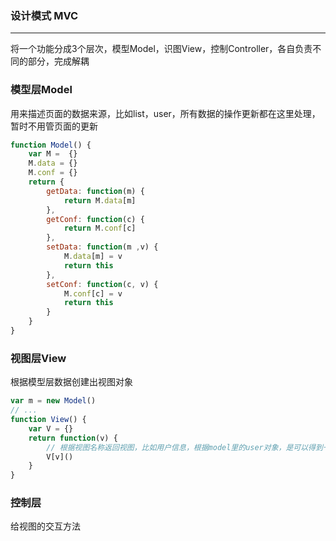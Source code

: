 ### 设计模式 MVC
***
将一个功能分成3个层次，模型Model，识图View，控制Controller，各自负责不同的部分，完成解耦

### 模型层Model
用来描述页面的数据来源，比如list，user，所有数据的操作更新都在这里处理，暂时不用管页面的更新
```js
function Model() {
    var M =  {}
    M.data = {}
    M.conf = {}
    return {
        getData: function(m) {
            return M.data[m]
        },
        getConf: function(c) {
            return M.conf[c]
        },
        setData: function(m ,v) {
            M.data[m] = v
            return this
        },
        setConf: function(c, v) {
            M.conf[c] = v
            return this
        }
    }
}
```

### 视图层View
根据模型层数据创建出视图对象
```js
var m = new Model()
// ...
function View() {
    var V = {}
    return function(v) {
        // 根据视图名称返回视图，比如用户信息，根据model里的user对象，是可以得到一个在页面上显示的user组件的
        V[v]()
    } 
}
```

### 控制层
给视图的交互方法